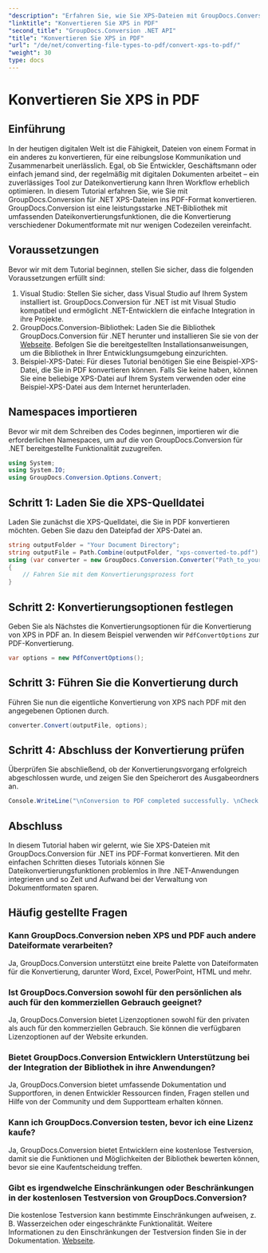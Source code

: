 ```yaml
---
"description": "Erfahren Sie, wie Sie XPS-Dateien mit GroupDocs.Conversion für .NET in PDF konvertieren. Einfache Schritte für die nahtlose Konvertierung von Dokumentformaten."
"linktitle": "Konvertieren Sie XPS in PDF"
"second_title": "GroupDocs.Conversion .NET API"
"title": "Konvertieren Sie XPS in PDF"
"url": "/de/net/converting-file-types-to-pdf/convert-xps-to-pdf/"
"weight": 30
type: docs
---
```

# Konvertieren Sie XPS in PDF


## Einführung
In der heutigen digitalen Welt ist die Fähigkeit, Dateien von einem Format in ein anderes zu konvertieren, für eine reibungslose Kommunikation und Zusammenarbeit unerlässlich. Egal, ob Sie Entwickler, Geschäftsmann oder einfach jemand sind, der regelmäßig mit digitalen Dokumenten arbeitet – ein zuverlässiges Tool zur Dateikonvertierung kann Ihren Workflow erheblich optimieren.
In diesem Tutorial erfahren Sie, wie Sie mit GroupDocs.Conversion für .NET XPS-Dateien ins PDF-Format konvertieren. GroupDocs.Conversion ist eine leistungsstarke .NET-Bibliothek mit umfassenden Dateikonvertierungsfunktionen, die die Konvertierung verschiedener Dokumentformate mit nur wenigen Codezeilen vereinfacht.
## Voraussetzungen
Bevor wir mit dem Tutorial beginnen, stellen Sie sicher, dass die folgenden Voraussetzungen erfüllt sind:
1. Visual Studio: Stellen Sie sicher, dass Visual Studio auf Ihrem System installiert ist. GroupDocs.Conversion für .NET ist mit Visual Studio kompatibel und ermöglicht .NET-Entwicklern die einfache Integration in ihre Projekte.
2. GroupDocs.Conversion-Bibliothek: Laden Sie die Bibliothek GroupDocs.Conversion für .NET herunter und installieren Sie sie von der [Webseite](https://releases.groupdocs.com/conversion/net/). Befolgen Sie die bereitgestellten Installationsanweisungen, um die Bibliothek in Ihrer Entwicklungsumgebung einzurichten.
3. Beispiel-XPS-Datei: Für dieses Tutorial benötigen Sie eine Beispiel-XPS-Datei, die Sie in PDF konvertieren können. Falls Sie keine haben, können Sie eine beliebige XPS-Datei auf Ihrem System verwenden oder eine Beispiel-XPS-Datei aus dem Internet herunterladen.

## Namespaces importieren
Bevor wir mit dem Schreiben des Codes beginnen, importieren wir die erforderlichen Namespaces, um auf die von GroupDocs.Conversion für .NET bereitgestellte Funktionalität zuzugreifen.
```csharp
using System;
using System.IO;
using GroupDocs.Conversion.Options.Convert;
```
## Schritt 1: Laden Sie die XPS-Quelldatei
Laden Sie zunächst die XPS-Quelldatei, die Sie in PDF konvertieren möchten. Geben Sie dazu den Dateipfad der XPS-Datei an.
```csharp
string outputFolder = "Your Document Directory";
string outputFile = Path.Combine(outputFolder, "xps-converted-to.pdf");
using (var converter = new GroupDocs.Conversion.Converter("Path_to_your_XPS_file"))
{
    // Fahren Sie mit dem Konvertierungsprozess fort
}
```
## Schritt 2: Konvertierungsoptionen festlegen
Geben Sie als Nächstes die Konvertierungsoptionen für die Konvertierung von XPS in PDF an. In diesem Beispiel verwenden wir `PdfConvertOptions` zur PDF-Konvertierung.
```csharp
var options = new PdfConvertOptions();
```
## Schritt 3: Führen Sie die Konvertierung durch
Führen Sie nun die eigentliche Konvertierung von XPS nach PDF mit den angegebenen Optionen durch.
```csharp
converter.Convert(outputFile, options);
```
## Schritt 4: Abschluss der Konvertierung prüfen
Überprüfen Sie abschließend, ob der Konvertierungsvorgang erfolgreich abgeschlossen wurde, und zeigen Sie den Speicherort des Ausgabeordners an.
```csharp
Console.WriteLine("\nConversion to PDF completed successfully. \nCheck output in {0}", outputFolder);
```

## Abschluss
In diesem Tutorial haben wir gelernt, wie Sie XPS-Dateien mit GroupDocs.Conversion für .NET ins PDF-Format konvertieren. Mit den einfachen Schritten dieses Tutorials können Sie Dateikonvertierungsfunktionen problemlos in Ihre .NET-Anwendungen integrieren und so Zeit und Aufwand bei der Verwaltung von Dokumentformaten sparen.
## Häufig gestellte Fragen
### Kann GroupDocs.Conversion neben XPS und PDF auch andere Dateiformate verarbeiten?
Ja, GroupDocs.Conversion unterstützt eine breite Palette von Dateiformaten für die Konvertierung, darunter Word, Excel, PowerPoint, HTML und mehr.
### Ist GroupDocs.Conversion sowohl für den persönlichen als auch für den kommerziellen Gebrauch geeignet?
Ja, GroupDocs.Conversion bietet Lizenzoptionen sowohl für den privaten als auch für den kommerziellen Gebrauch. Sie können die verfügbaren Lizenzoptionen auf der Website erkunden.
### Bietet GroupDocs.Conversion Entwicklern Unterstützung bei der Integration der Bibliothek in ihre Anwendungen?
Ja, GroupDocs.Conversion bietet umfassende Dokumentation und Supportforen, in denen Entwickler Ressourcen finden, Fragen stellen und Hilfe von der Community und dem Supportteam erhalten können.
### Kann ich GroupDocs.Conversion testen, bevor ich eine Lizenz kaufe?
Ja, GroupDocs.Conversion bietet Entwicklern eine kostenlose Testversion, damit sie die Funktionen und Möglichkeiten der Bibliothek bewerten können, bevor sie eine Kaufentscheidung treffen.
### Gibt es irgendwelche Einschränkungen oder Beschränkungen in der kostenlosen Testversion von GroupDocs.Conversion?
Die kostenlose Testversion kann bestimmte Einschränkungen aufweisen, z. B. Wasserzeichen oder eingeschränkte Funktionalität. Weitere Informationen zu den Einschränkungen der Testversion finden Sie in der Dokumentation. [Webseite](https://releases.groupdocs.com/conversion/net/).